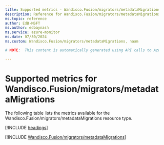 ```yaml
---
title: Supported metrics - Wandisco.Fusion/migrators/metadataMigrations
description: Reference for Wandisco.Fusion/migrators/metadataMigrations metrics in Azure Monitor.
ms.topic: reference
author: EdB-MSFT
ms.author: edbaynash
ms.service: azure-monitor
ms.date: 07/30/2024
ms.custom: Wandisco.Fusion/migrators/metadataMigrations, naam

# NOTE:  This content is automatically generated using API calls to Azure. Any edits made on these files will be overwritten in the next run of the script. 

---
```


  
# Supported metrics for Wandisco.Fusion/migrators/metadataMigrations
  
The following table lists the metrics available for the Wandisco.Fusion/migrators/metadataMigrations resource type.  
  
  
[!INCLUDE [headings](./includes/metrics-headings.md)]  
  
 

[!INCLUDE [Wandisco.Fusion/migrators/metadataMigrations](./includes/wandisco-fusion-migrators-metadatamigrations-metrics-include.md)]  

